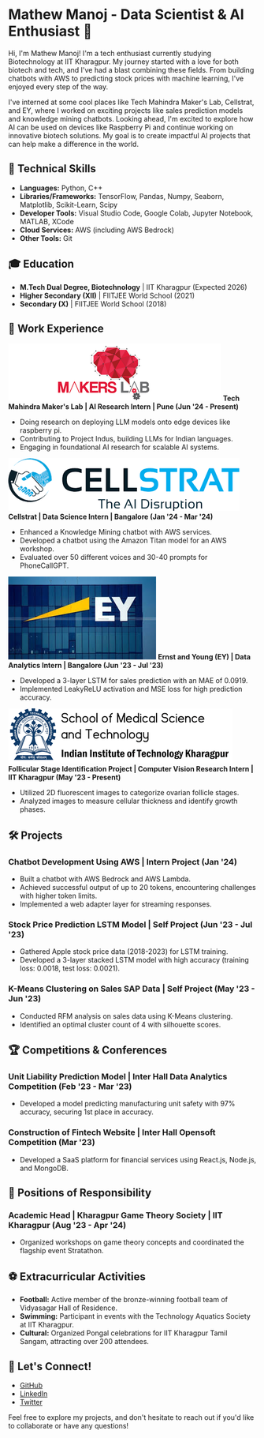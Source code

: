 # Mathew Manoj - Data Scientist & AI Enthusiast 🌟

Hi, I'm Mathew Manoj! I'm a tech enthusiast currently studying Biotechnology at IIT Kharagpur. My journey started with a love for both biotech and tech, and I've had a blast combining these fields. From building chatbots with AWS to predicting stock prices with machine learning, I've enjoyed every step of the way.

I've interned at some cool places like Tech Mahindra Maker's Lab, Cellstrat, and EY, where I worked on exciting projects like sales prediction models and knowledge mining chatbots. Looking ahead, I'm excited to explore how AI can be used on devices like Raspberry Pi and continue working on innovative biotech solutions. My goal is to create impactful AI projects that can help make a difference in the world.

## 🚀 Technical Skills
- **Languages:** Python, C++
- **Libraries/Frameworks:** TensorFlow, Pandas, Numpy, Seaborn, Matplotlib, Scikit-Learn, Scipy
- **Developer Tools:** Visual Studio Code, Google Colab, Jupyter Notebook, MATLAB, XCode
- **Cloud Services:** AWS (including AWS Bedrock)
- **Other Tools:** Git

## 🎓 Education
- **M.Tech Dual Degree, Biotechnology** | IIT Kharagpur (Expected 2026)
- **Higher Secondary (XII)** | FIITJEE World School (2021)
- **Secondary (X)** | FIITJEE World School (2018)

## 💼 Work Experience
![Tech Mahindra Maker's Lab](assets/img/Makers_lab.png)
**Tech Mahindra Maker's Lab | AI Research Intern | Pune (Jun '24 - Present)**
- Doing research on deploying LLM models onto edge devices like raspberry pi.
- Contributing to Project Indus, building LLMs for Indian languages.
- Engaging in foundational AI research for scalable AI systems.

![Cellstrat](assets/img/Cellstrat.png)
**Cellstrat | Data Science Intern | Bangalore (Jan '24 - Mar '24)**
- Enhanced a Knowledge Mining chatbot with AWS services.
- Developed a chatbot using the Amazon Titan model for an AWS workshop.
- Evaluated over 50 different voices and 30-40 prompts for PhoneCallGPT.

![Ernst and Young (EY)](assets/img/EY.jpeg)
**Ernst and Young (EY) | Data Analytics Intern | Bangalore (Jun '23 - Jul '23)**
- Developed a 3-layer LSTM for sales prediction with an MAE of 0.0919.
- Implemented LeakyReLU activation and MSE loss for high prediction accuracy.

![Follicular Stage Identification Project](assets/img/SMST.png)
**Follicular Stage Identification Project | Computer Vision Research Intern | IIT Kharagpur (May '23 - Present)**
- Utilized 2D fluorescent images to categorize ovarian follicle stages.
- Analyzed images to measure cellular thickness and identify growth phases.

## 🛠️ Projects
### Chatbot Development Using AWS | Intern Project (Jan '24)
- Built a chatbot with AWS Bedrock and AWS Lambda.
- Achieved successful output of up to 20 tokens, encountering challenges with higher token limits.
- Implemented a web adapter layer for streaming responses.

### Stock Price Prediction LSTM Model | Self Project (Jun '23 - Jul '23)
- Gathered Apple stock price data (2018-2023) for LSTM training.
- Developed a 3-layer stacked LSTM model with high accuracy (training loss: 0.0018, test loss: 0.0021).

### K-Means Clustering on Sales SAP Data | Self Project (May '23 - Jun '23)
- Conducted RFM analysis on sales data using K-Means clustering.
- Identified an optimal cluster count of 4 with silhouette scores.

## 🏆 Competitions & Conferences
### Unit Liability Prediction Model | Inter Hall Data Analytics Competition (Feb '23 - Mar '23)
- Developed a model predicting manufacturing unit safety with 97% accuracy, securing 1st place in accuracy.

### Construction of Fintech Website | Inter Hall Opensoft Competition (Mar '23)
- Developed a SaaS platform for financial services using React.js, Node.js, and MongoDB.

## 🏅 Positions of Responsibility
### Academic Head | Kharagpur Game Theory Society | IIT Kharagpur (Aug '23 - Apr '24)
- Organized workshops on game theory concepts and coordinated the flagship event Stratathon.

## ⚽ Extracurricular Activities
- **Football:** Active member of the bronze-winning football team of Vidyasagar Hall of Residence.
- **Swimming:** Participant in events with the Technology Aquatics Society at IIT Kharagpur.
- **Cultural:** Organized Pongal celebrations for IIT Kharagpur Tamil Sangam, attracting over 200 attendees.

## 🔗 Let's Connect!
- [GitHub](https://github.com/mathew-2)
- [LinkedIn](https://www.linkedin.com/in/mathew-manoj)
- [Twitter](https://x.com/mattdraco13)

Feel free to explore my projects, and don't hesitate to reach out if you'd like to collaborate or have any questions!
